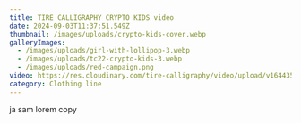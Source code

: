 ```yaml
---
title: TIRE CALLIGRAPHY CRYPTO KIDS video
date: 2024-09-03T11:37:51.549Z
thumbnail: /images/uploads/crypto-kids-cover.webp
galleryImages:
  - /images/uploads/girl-with-lollipop-3.webp
  - /images/uploads/tc22-crypto-kids-3.webp
  - /images/uploads/red-campaign.png
video: https://res.cloudinary.com/tire-calligraphy/video/upload/v1644355345/tire-calli-22-crypto-kids.mp4
category: Clothing line
---
```

ja sam lorem copy